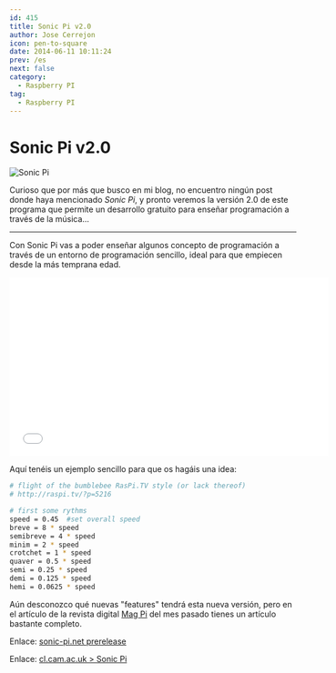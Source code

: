 ```yaml
---
id: 415
title: Sonic Pi v2.0
author: Jose Cerrejon
icon: pen-to-square
date: 2014-06-11 10:11:24
prev: /es
next: false
category:
  - Raspberry PI
tag:
  - Raspberry PI
---
```


# Sonic Pi v2.0

![Sonic Pi](/images/2014/06/sonic_pi.png)

Curioso que por más que busco en mi blog, no encuentro ningún post donde haya mencionado *Sonic Pi*, y pronto veremos la versión 2.0 de este programa que permite un desarrollo gratuito para enseñar programación a través de la música...

- - -
Con Sonic Pi vas a poder enseñar algunos concepto de programación a través de un entorno de programación sencillo, ideal para que empiecen desde la más temprana edad.

<iframe width="560" height="315" src="//www.youtube.com/embed/RTInHfmZXZY" frameborder="0" allowfullscreen></iframe>

Aquí tenéis un ejemplo sencillo para que os hagáis una idea:

```bash
# flight of the bumblebee RasPi.TV style (or lack thereof)
# http://raspi.tv/?p=5216

# first some rythms
speed = 0.45  #set overall speed
breve = 8 * speed
semibreve = 4 * speed
minim = 2 * speed
crotchet = 1 * speed
quaver = 0.5 * speed
semi = 0.25 * speed
demi = 0.125 * speed
hemi = 0.0625 * speed
```

Aún desconozco qué nuevas "features" tendrá esta nueva versión, pero en el artículo de la revista digital  [Mag Pi](http://www.themagpi.com/issue/issue-23/) del mes pasado tienes un artículo bastante completo.

Enlace: [sonic-pi.net prerelease](http://sonic-pi.net/get-v2.0)

Enlace: [cl.cam.ac.uk > Sonic Pi](http://www.cl.cam.ac.uk/projects/raspberrypi/sonicpi/index.html)